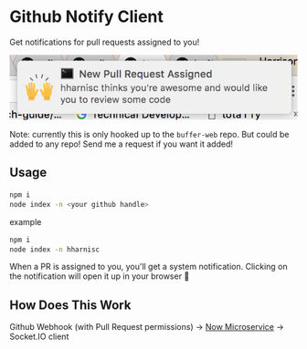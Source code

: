 # Github Notify Client

Get notifications for pull requests assigned to you!

![screenshot](screenshot.png)

Note: currently this is only hooked up to the `buffer-web` repo. But could be added to any repo! Send me a request if you want it added!

## Usage

```sh
npm i
node index -n <your github handle>
```

example

```sh
npm i
node index -n hharnisc
```

When a PR is assigned to you, you'll get a system notification. Clicking on the notification will open it up in your browser 🚀

## How Does This Work

Github Webhook (with Pull Request permissions) -> [Now Microservice](https://zeit.co/now) -> Socket.IO client
